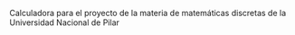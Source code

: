 Calculadora para el proyecto de la materia de matemáticas discretas de la Universidad Nacional de Pilar

